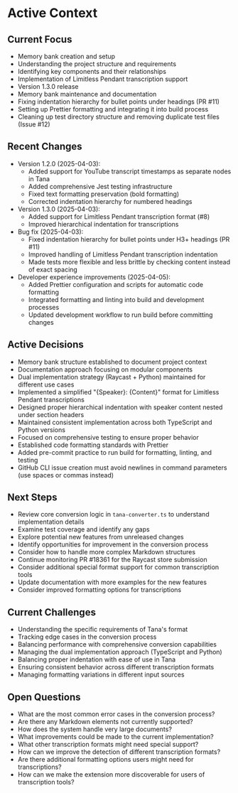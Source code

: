 # Active Context

## Current Focus
- Memory bank creation and setup
- Understanding the project structure and requirements
- Identifying key components and their relationships
- Implementation of Limitless Pendant transcription support
- Version 1.3.0 release
- Memory bank maintenance and documentation
- Fixing indentation hierarchy for bullet points under headings (PR #11)
- Setting up Prettier formatting and integrating it into build process
- Cleaning up test directory structure and removing duplicate test files (Issue #12)

## Recent Changes
- Version 1.2.0 (2025-04-03):
  - Added support for YouTube transcript timestamps as separate nodes in Tana
  - Added comprehensive Jest testing infrastructure
  - Fixed text formatting preservation (bold formatting)
  - Corrected indentation hierarchy for numbered headings
- Version 1.3.0 (2025-04-03):
  - Added support for Limitless Pendant transcription format (#8)
  - Improved hierarchical indentation for transcriptions
- Bug fix (2025-04-03):
  - Fixed indentation hierarchy for bullet points under H3+ headings (PR #11)
  - Improved handling of Limitless Pendant transcription indentation
  - Made tests more flexible and less brittle by checking content instead of exact spacing
- Developer experience improvements (2025-04-05):
  - Added Prettier configuration and scripts for automatic code formatting
  - Integrated formatting and linting into build and development processes
  - Updated development workflow to run build before committing changes

## Active Decisions
- Memory bank structure established to document project context
- Documentation approach focusing on modular components
- Dual implementation strategy (Raycast + Python) maintained for different use cases
- Implemented a simplified "{Speaker}: {Content}" format for Limitless Pendant transcriptions
- Designed proper hierarchical indentation with speaker content nested under section headers
- Maintained consistent implementation across both TypeScript and Python versions
- Focused on comprehensive testing to ensure proper behavior
- Established code formatting standards with Prettier
- Added pre-commit practice to run build for formatting, linting, and testing
- GitHub CLI issue creation must avoid newlines in command parameters (use spaces or commas instead)

## Next Steps
- Review core conversion logic in `tana-converter.ts` to understand implementation details
- Examine test coverage and identify any gaps
- Explore potential new features from unreleased changes
- Identify opportunities for improvement in the conversion process
- Consider how to handle more complex Markdown structures
- Continue monitoring PR #18361 for the Raycast store submission
- Consider additional special format support for common transcription tools
- Update documentation with more examples for the new features
- Consider improved formatting options for transcriptions

## Current Challenges
- Understanding the specific requirements of Tana's format
- Tracking edge cases in the conversion process
- Balancing performance with comprehensive conversion capabilities
- Managing the dual implementation approach (TypeScript and Python)
- Balancing proper indentation with ease of use in Tana
- Ensuring consistent behavior across different transcription formats
- Managing formatting variations in different input sources

## Open Questions
- What are the most common error cases in the conversion process?
- Are there any Markdown elements not currently supported?
- How does the system handle very large documents?
- What improvements could be made to the current implementation?
- What other transcription formats might need special support?
- How can we improve the detection of different transcription formats?
- Are there additional formatting options users might need for transcriptions?
- How can we make the extension more discoverable for users of transcription tools? 
